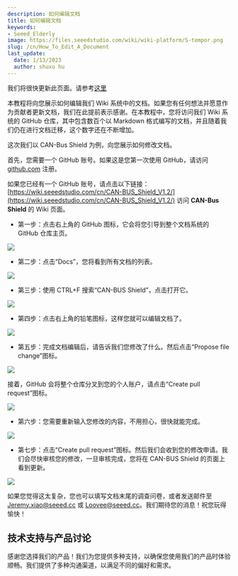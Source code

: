 ```yaml
---
description: 如何编辑文档
title: 如何编辑文档
keywords:
- Seeed_Elderly
image: https://files.seeedstudio.com/wiki/wiki-platform/S-tempor.png
slug: /cn/How_To_Edit_A_Document
last_update:
  date: 1/13/2023
  author: shuxu hu
---
```


我们将很快更新此页面。请参考[这里](/cn/Contribution-Guide)

本教程将向您展示如何编辑我们 Wiki 系统中的文档。如果您有任何想法并愿意作为贡献者更新文档，我们在此提前表示感谢。在本教程中，您将访问我们 Wiki 系统的 GitHub 仓库，其中包含数百个以 Markdown 格式编写的文档，并且随着我们仍在进行文档迁移，这个数字还在不断增加。

这次我们以 CAN-Bus Shield 为例，向您展示如何修改文档。

首先，您需要一个 GitHub 账号。如果这是您第一次使用 GitHub，请访问 [github.com](https://github.com/) 注册。

如果您已经有一个 GitHub 账号，请点击以下链接：[https://wiki.seeedstudio.com/cn/CAN-BUS_Shield_V1.2/](https://wiki.seeedstudio.com/cn/CAN-BUS_Shield_V1.2/) 访问 **CAN-Bus Shield** 的 Wiki 页面。

- 第一步：点击右上角的 GitHub 图标，它会将您引导到整个文档系统的 GitHub 仓库主页。

![](https://files.seeedstudio.com/wiki/How_To_Edit_A_Document/img/Press%20the%20Edit%20on%20Github%20icon.jpg)

- 第二步：点击“Docs”，您将看到所有文档的列表。

![](https://files.seeedstudio.com/wiki/How_To_Edit_A_Document/img/Seeed%20Docuemtn%20github%20main%20page.jpg)

- 第三步：使用 CTRL+F 搜索“CAN-BUS Shield”，点击打开它。

![](https://files.seeedstudio.com/wiki/How_To_Edit_A_Document/img/Find%20the%20document%20in%20docs.jpg)

- 第四步：点击右上角的铅笔图标，这样您就可以编辑文档了。

![](https://files.seeedstudio.com/wiki/How_To_Edit_A_Document/img/Click%20the%20penceil%20icon%20to%20edit%20document.jpg)

- 第五步：完成文档编辑后，请告诉我们您修改了什么。然后点击“Propose file change”图标。

![](https://files.seeedstudio.com/wiki/How_To_Edit_A_Document/img/tell%20us%20what%20you%20have%20changed.jpg)

接着，GitHub 会将整个仓库分叉到您的个人账户，请点击“Create pull request”图标。

![](https://files.seeedstudio.com/wiki/How_To_Edit_A_Document/img/Create%20pull%20request.jpg)

- 第六步：您需要重新输入您修改的内容，不用担心，很快就能完成。

![](https://files.seeedstudio.com/wiki/How_To_Edit_A_Document/img/Create%20pull%20request%20again.jpg)

- 第七步：点击“Create pull request”图标。然后我们会收到您的修改申请。我们会尽快审核您的修改，一旦审核完成，您将在 CAN-BUS Shield 的页面上看到更新。

![](https://files.seeedstudio.com/wiki/How_To_Edit_A_Document/img/wait%20for%20us%20reviewing.jpg)

如果您觉得这太复杂，您也可以填写文档末尾的调查问卷，或者发送邮件至 Jeremy.xiao@seeed.cc 或 Loovee@seeed.cc。我们期待您的消息！祝您玩得愉快！

## 技术支持与产品讨论

感谢您选择我们的产品！我们为您提供多种支持，以确保您使用我们的产品时体验顺畅。我们提供了多种沟通渠道，以满足不同的偏好和需求。

<div class="button_tech_support_container">
<a href="https://forum.seeedstudio.com/" class="button_forum"></a> 
<a href="https://www.seeedstudio.com/contacts" class="button_email"></a>
</div>

<div class="button_tech_support_container">
<a href="https://discord.gg/eWkprNDMU7" class="button_discord"></a> 
<a href="https://github.com/Seeed-Studio/wiki-documents/discussions/69" class="button_discussion"></a>
</div>